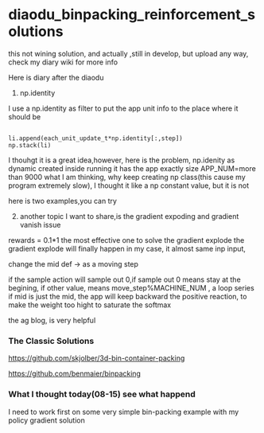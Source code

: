 # diaodu_binpacking_reinforcement_solutions
this not wining solution, and actually ,still in develop, but upload any way, check my diary wiki for more info


Here is diary after the diaodu

1. np.identity

I use a np.identity as filter to put the app unit info to the place where it should be

```

li.append(each_unit_update_t*np.identity[:,step])
np.stack(li)

```

I thouhgt it is a great idea,however, here is the problem, np.idenity as dynamic created inside running it has the app exactly size APP_NUM=more than 9000 what I am thinking, why keep creating np class(this cause my program extremely slow), I thought it like a np constant value, but it is not

here is two examples,you can try

2. another topic I want to share,is the gradient expoding and gradient vanish issue

rewards = 0.1*1 the most effective one to solve the gradient explode the gradient explode will finally happen in my case, it almost same inp input,

change the mid def -> as a moving step

if the sample action will sample out 0,if sample out 0 means stay at the begining, if other value, means move_step%MACHINE_NUM , a loop series if mid is just the mid, the app will keep backward the positive reaction, to make the weight too hight to saturate the softmax

the ag blog, is very helpful

### The Classic Solutions

https://github.com/skjolber/3d-bin-container-packing

https://github.com/benmaier/binpacking
### What I thought today(08-15) see what happend

I need to work first on some very simple bin-packing example with my policy gradient solution
